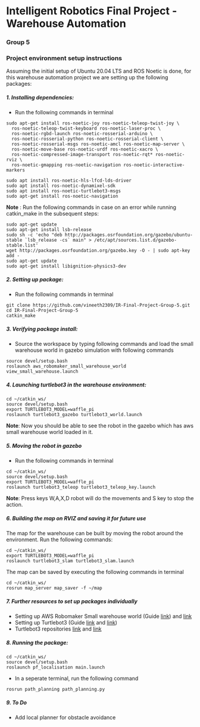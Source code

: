# Intelligent Robotics Final Project - Warehouse Automation
### Group 5

### Project environment setup instructions

Assuming the initial setup of Ubuntu 20.04 LTS and ROS Noetic is done, for this warehouse automation project we are setting up the following packages:

##### 1. Installing dependencies:
- Run the following commands in terminal
```
sudo apt-get install ros-noetic-joy ros-noetic-teleop-twist-joy \
  ros-noetic-teleop-twist-keyboard ros-noetic-laser-proc \
  ros-noetic-rgbd-launch ros-noetic-rosserial-arduino \
  ros-noetic-rosserial-python ros-noetic-rosserial-client \
  ros-noetic-rosserial-msgs ros-noetic-amcl ros-noetic-map-server \
  ros-noetic-move-base ros-noetic-urdf ros-noetic-xacro \
  ros-noetic-compressed-image-transport ros-noetic-rqt* ros-noetic-rviz \
  ros-noetic-gmapping ros-noetic-navigation ros-noetic-interactive-markers
```
```
sudo apt install ros-noetic-hls-lfcd-lds-driver
sudo apt install ros-noetic-dynamixel-sdk
sudo apt install ros-noetic-turtlebot3-msgs
sudo apt-get install ros-noetic-navigation
```
**Note** : Run the following commands in case on an error while running catkin_make in the subsequent steps:
```
sudo apt-get update
sudo apt-get install lsb-release
sudo sh -c 'echo "deb http://packages.osrfoundation.org/gazebo/ubuntu-stable `lsb_release -cs` main" > /etc/apt/sources.list.d/gazebo-stable.list'
wget http://packages.osrfoundation.org/gazebo.key -O - | sudo apt-key add -
sudo apt-get update
sudo apt-get install libignition-physics3-dev
```

##### 2. Setting up package:
- Run the following commands in terminal
```
git clone https://github.com/vineeth2309/IR-Final-Project-Group-5.git
cd IR-Final-Project-Group-5
catkin_make
```

##### 3. Verifying package install:
- Source the workspace by typing following commands and load the small warehouse world in gazebo simulation with following commands
```
source devel/setup.bash
roslaunch aws_robomaker_small_warehouse_world view_small_warehouse.launch
```

##### 4. Launching turtlebot3 in the warehouse environment:
```
cd ~/catkin_ws/
source devel/setup.bash
export TURTLEBOT3_MODEL=waffle_pi
roslaunch turtlebot3_gazebo turtlebot3_world.launch
```
**Note**: Now you should be able to see the robot in the gazebo which has aws small warehouse world loaded in it.

##### 5. Moving the robot in gazebo
- Run the following commands in terminal
```
cd ~/catkin_ws/
source devel/setup.bash
export TURTLEBOT3_MODEL=waffle_pi
roslaunch turtlebot3_teleop turtlebot3_teleop_key.launch
```
**Note**: Press keys W,A,X,D robot will do the movements and S key to stop the action.

##### 6. Building the map on RVIZ and saving it for future use
The map for the warehouse can be built by moving the robot around the environment. Run the following commands:
```
cd ~/catkin_ws/
export TURTLEBOT3_MODEL=waffle_pi
roslaunch turtlebot3_slam turtlebot3_slam.launch
```
The map can be saved by executing the following commands in terminal
```
cd ~/catkin_ws/
rosrun map_server map_saver -f ~/map
```

##### 7. Further resources to set up packages individually
- Setting up AWS Robomaker Small warehouse world (Guide [link](https://www.youtube.com/watch?v=o5Nu2VuYZqA)) and [link](https://github.com/aws-robotics/aws-robomaker-small-warehouse-world)
- Setting up Turtlebot3 (Guide [link](https://www.youtube.com/watch?v=ji2kQXgCjeM&list=PLRG6WP3c31_XI3wlvHlx2Mp8BYqgqDURU&index=2) and [link](https://emanual.robotis.com/docs/en/platform/turtlebot3/quick-start/))
- Turtlebot3 repositories [link](https://github.com/ROBOTIS-GIT/turtlebot3) and [link](https://github.com/ROBOTIS-GIT/turtlebot3_simulations)

##### 8. Running the package:
```
cd ~/catkin_ws/
source devel/setup.bash
roslaunch pf_localisation main.launch
```
- In a seperate terminal, run the following command
```
rosrun path_planning path_planning.py
```

##### 9. To Do
- Add local planner for obstacle avoidance
